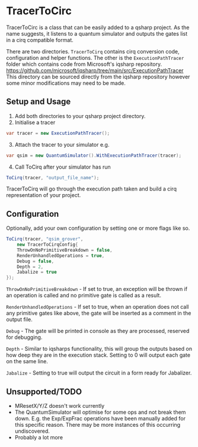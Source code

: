 
# TracerToCirc
TracerToCirc is a class that can be easily added to a qsharp project. As the name suggests, it listens to a quantum simulator and outputs the gates list in a cirq compatible format.

There are two directories. `TracerToCirq` contains cirq conversion code, configuration and helper functions. The other is the `ExecutionPathTracer` folder which contains code from Microsoft's iqsharp repository. <https://github.com/microsoft/iqsharp/tree/main/src/ExecutionPathTracer>
This directory can be sourced directly from the iqsharp repository however some minor modifications may need to be made.

## Setup and Usage
1) Add both directories to your qsharp project directory.
2) Initialise a tracer
```C#
var tracer = new ExecutionPathTracer();
```
3) Attach the tracer to your simulator
e.g. 
```C#
var qsim = new QuantumSimulator().WithExecutionPathTracer(tracer);
```
4) Call ToCirq after your simulator has run
```C#
ToCirq(tracer, "output_file_name");
```

TracerToCirq will go through the execution path taken and build a cirq representation of your project.

## Configuration
Optionally, add your own configuration by setting one or more flags like so.

```C#
ToCirq(tracer, "qsim_grover", 
	new TracerToCirqConfig{
	ThrowOnNoPrimitiveBreakdown = false,
	RenderUnhandledOperations = true,
	Debug = false, 
	Depth = 2,
	Jabalize = true
});
```

`ThrowOnNoPrimitiveBreakdown` - If set to true, an exception will be thrown if an operation is called and no primitive gate is called as a result.

`RenderUnhandledOperations` - If set to true, when an operation does not call any primitive gates like above, the gate will be inserted as a comment in the output file. 

`Debug` - The gate will be printed in console as they are processed, reserved for debugging.

`Depth` - Similar to iqsharps functionality, this will group the outputs based on how deep they are in the execution stack. Setting to 0 will output each gate on the same line.

`Jabalize` - Setting to true will output the circuit in a form ready for Jabalizer.

## Unsupported/TODO
 - MResetX/Y/Z doesn't work currently 
 - The QuantumSimulator will optimise for some ops and not break them down. E.g. the Exp/ExpFrac operations have been manually added for this specific reason. There may be more instances of this occurring undiscovered.
 - Probably a lot more

	
